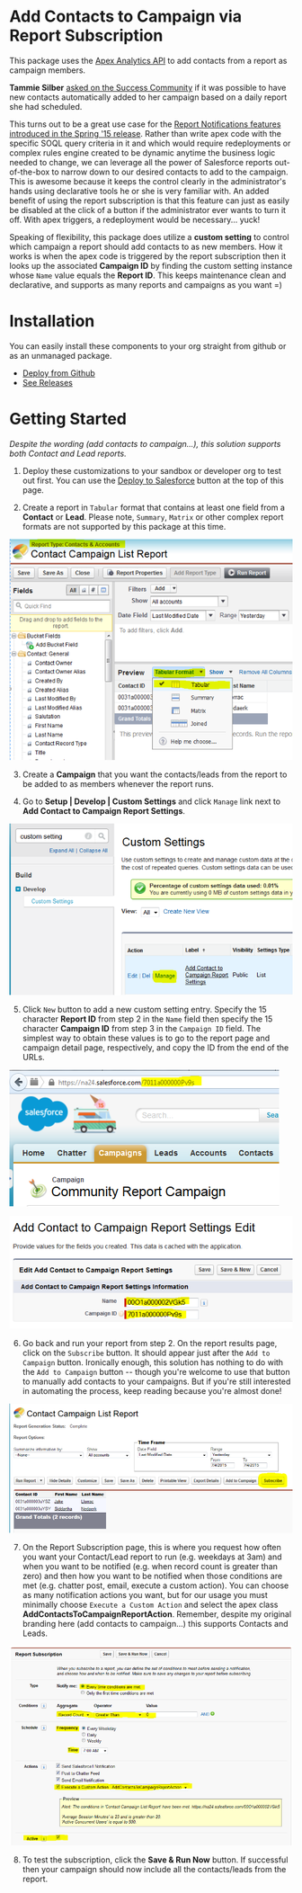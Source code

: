 Add Contacts to Campaign via Report Subscription
================================================

This package uses the [Apex Analytics API](https://developer.salesforce.com/docs/atlas.en-us.apexcode.meta/apexcode/apex_namespace_Reports.htm) to add contacts from a report as campaign members.

**Tammie Silber** [asked on the Success Community](https://success.salesforce.com/0D530000025g9zg) if it was possible to have new contacts automatically added to her campaign based on a daily report she had scheduled.

This turns out to be a great use case for the [Report Notifications features introduced in the Spring '15 release](http://releasenotes.docs.salesforce.com/en-us/spring15/release-notes/rn_salesforce1_reporting_report_notifications_ga.htm). Rather than write apex code with the specific SOQL query criteria in it and which would require redeployments or complex rules engine created to be dynamic anytime the business logic needed to change, we can leverage all the power of Salesforce reports out-of-the-box to narrow down to our desired contacts to add to the campaign. This is awesome because it keeps the control clearly in the administrator's hands using declarative tools he or she is very familiar with. An added benefit of using the report subscription is that this feature can just as easily be disabled at the click of a button if the administrator ever wants to turn it off. With apex triggers, a redeployment would be necessary... yuck!

Speaking of flexibility, this package does utilize a **custom setting** to control which campaign a report should add contacts to as new members. How it works is when the apex code is triggered by the report subscription then it looks up the associated **Campaign ID** by finding the custom setting instance whose `Name` value equals the **Report ID**. This keeps maintenance clean and declarative, and supports as many reports and campaigns as you want =)


Installation
===============
You can easily install these components to your org straight from github or as an unmanaged package.
* [Deploy from Github](https://githubsfdeploy.herokuapp.com)
* [See Releases](https://github.com/DouglasCAyers/sfdc-add-contacts-to-campaign-report-service/releases)


Getting Started
===============

*Despite the wording (add contacts to campaign...), this solution supports both Contact and Lead reports.*

1) Deploy these customizations to your sandbox or developer org to test out first. You can use the [Deploy to Salesforce](https://githubsfdeploy.herokuapp.com?owner=douglascayers&repo=sfdc-add-contacts-to-campaign-report-service) button at the top of this page.

2) Create a report in `Tabular` format that contains at least one field from a **Contact** or **Lead**. Please note, `Summary`, `Matrix` or other complex report formats are not supported by this package at this time.

![tabular format](/images/customize_report_tabular.png)

3) Create a **Campaign** that you want the contacts/leads from the report to be added to as members whenever the report runs.

4) Go to **Setup | Develop | Custom Settings** and click `Manage` link next to **Add Contact to Campaign Report Settings**.

![manage settings](/images/manage_custom_setting.png)

5) Click `New` button to add a new custom setting entry. Specify the 15 character **Report ID** from step 2 in the `Name` field then specify the 15 character **Campaign ID** from step 3 in the `Campaign ID` field. The simplest way to obtain these values is to go to the report page and campaign detail page, respectively, and copy the ID from the end of the URLs.

![campaign id](/images/campaign_url_id.png)

![add custom setting](/images/add_custom_setting.png)

6) Go back and run your report from step 2. On the report results page, click on the `Subscribe` button. It should appear just after the `Add to Campaign` button. Ironically enough, this solution has nothing to do with the `Add to Campaign` button -- though you're welcome to use that button to manually add contacts to your campaigns. But if you're still interested in automating the process, keep reading because you're almost done!

![subscribe](/images/subscribe_to_report.png)

7) On the Report Subscription page, this is where you request how often you want your Contact/Lead report to run (e.g. weekdays at 3am) and when you want to be notified (e.g. when record count is greater than zero) and then how you want to be notified when those conditions are met (e.g. chatter post, email, execute a custom action). You can choose as many notification actions you want, but for our usage you must minimally choose `Execute a Custom Action` and select the apex class **AddContactsToCampaignReportAction**. Remember, despite my original branding here (add contacts to campaign...) this supports Contacts and Leads.

![report subscription](/images/report_subscription.png)

8) To test the subscription, click the **Save & Run Now** button. If successful then your campaign should now include all the contacts/leads from the report.
